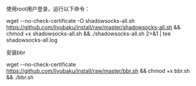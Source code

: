 使用root用户登录，运行以下命令：

wget --no-check-certificate -O shadowsocks-all.sh https://github.com/liyubaku/install/raw/master/shadowsocks-all.sh && chmod +x shadowsocks-all.sh && ./shadowsocks-all.sh 2>&1 | tee shadowsocks-all.log


安装bbr

wget --no-check-certificate https://github.com/liyubaku/install/raw/master/bbr.sh && chmod +x bbr.sh && ./bbr.sh


